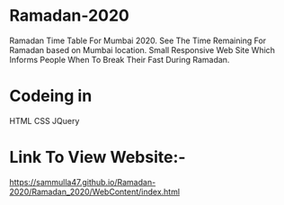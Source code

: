 # Ramadan-2020
Ramadan Time Table For Mumbai 2020. 
See The Time Remaining For Ramadan based on Mumbai location. 
Small Responsive Web Site Which Informs People When To Break Their Fast During Ramadan.

# Codeing in
HTML CSS JQuery

# Link To View Website:-
https://sammulla47.github.io/Ramadan-2020/Ramadan_2020/WebContent/index.html

